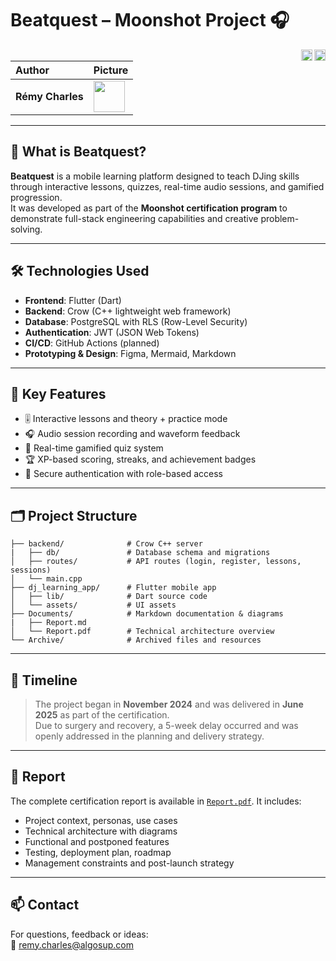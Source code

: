 # Beatquest – Moonshot Project 🎧

[<img src="https://www.linkedin.com/favicon.ico" width="18px" align="right">](https://www.linkedin.com/in/r%C3%A9my-charles-2a8960232/)
[<img src="https://github.githubassets.com/favicons/favicon.png" width="18px" align="right">](https://github.com/RemyCHARLES)

| Author | Picture |
| :--- | :--- |
| **Rémy Charles** | <img src="https://ca.slack-edge.com/T019N8PRR7W-U0338M4B32R-2e88fca92827-512" width="50px" align=center> |

---

## 🎯 What is Beatquest?

**Beatquest** is a mobile learning platform designed to teach DJing skills through interactive lessons, quizzes, real-time audio sessions, and gamified progression.  
It was developed as part of the **Moonshot certification program** to demonstrate full-stack engineering capabilities and creative problem-solving.

---

## 🛠️ Technologies Used

- **Frontend**: Flutter (Dart)
- **Backend**: Crow (C++ lightweight web framework)
- **Database**: PostgreSQL with RLS (Row-Level Security)
- **Authentication**: JWT (JSON Web Tokens)
- **CI/CD**: GitHub Actions (planned)
- **Prototyping & Design**: Figma, Mermaid, Markdown

---

## 🧠 Key Features

- 🎚️ Interactive lessons and theory + practice mode
- 🎧 Audio session recording and waveform feedback
- 🧩 Real-time gamified quiz system
- 🏆 XP-based scoring, streaks, and achievement badges
- 🔐 Secure authentication with role-based access

---

## 🗂️ Project Structure

```
├── backend/              # Crow C++ server
|   ├── db/               # Database schema and migrations
│   ├── routes/           # API routes (login, register, lessons, sessions)
│   └── main.cpp
├── dj_learning_app/      # Flutter mobile app
│   ├── lib/              # Dart source code
│   └── assets/           # UI assets
├── Documents/            # Markdown documentation & diagrams
|   ├── Report.md         
│   └── Report.pdf        # Technical architecture overview
└── Archive/              # Archived files and resources
```

---

## 📅 Timeline

> The project began in **November 2024** and was delivered in **June 2025** as part of the certification.  
Due to surgery and recovery, a 5-week delay occurred and was openly addressed in the planning and delivery strategy.

---

## 📘 Report

The complete certification report is available in [`Report.pdf`](/Documents/Report.pdf). It includes:

- Project context, personas, use cases
- Technical architecture with diagrams
- Functional and postponed features
- Testing, deployment plan, roadmap
- Management constraints and post-launch strategy

---

## 📫 Contact

For questions, feedback or ideas:  
📧 [remy.charles@algosup.com](mailto:remy.charles@algosup.com)
